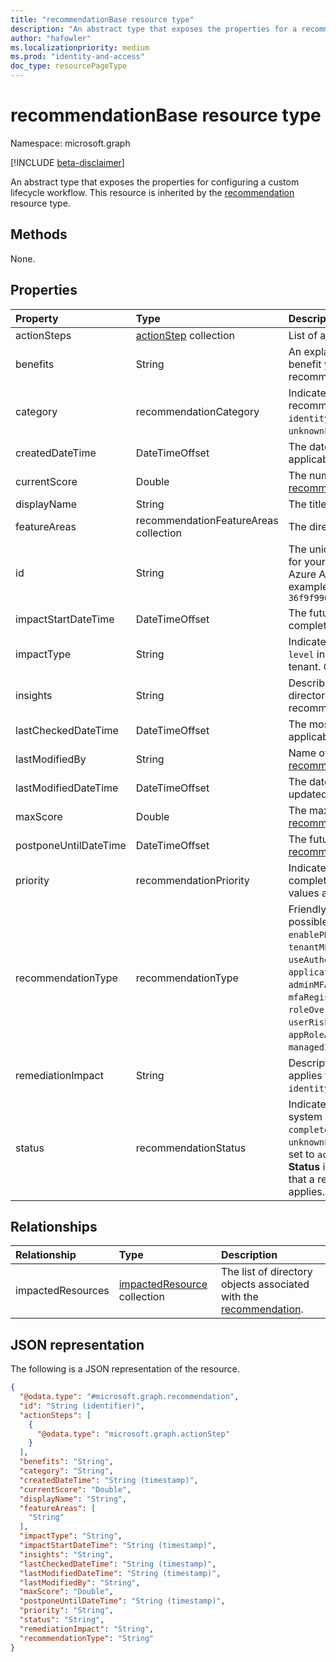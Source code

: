 ```yaml
---
title: "recommendationBase resource type"
description: "An abstract type that exposes the properties for a recommendation. "
author: "hafowler"
ms.localizationpriority: medium
ms.prod: "identity-and-access"
doc_type: resourcePageType
---
```


# recommendationBase resource type

Namespace: microsoft.graph

[!INCLUDE [beta-disclaimer](../../includes/beta-disclaimer.md)]

An abstract type that exposes the properties for configuring a custom lifecycle workflow. This resource is inherited by the [recommendation](../resources/recommendation.md) resource type.

## Methods
None.

## Properties
|Property|Type|Description|
|:---|:---|:---|
|actionSteps|[actionStep](../resources/actionstep.md) collection|List of actions to take to complete a [recommendation](../resources/recommendation.md).|
|benefits|String|An explanation of why [completing the recommendation](../api/recommendation-complete.md) will benefit you. Corresponds to the *Value* section of a recommendation shown in the Azure AD portal.|
|category|recommendationCategory|Indicates the category of intelligent guidance that the recommendation falls under. The possible values are: `identityBestPractice`, `identitySecureScore`, `unknownFutureValue`. |
|createdDateTime|DateTimeOffset|The date and time when the [recommendation](../resources/recommendation.md) was detected as applicable to your directory.|
|currentScore|Double|The number of points the tenant has attained. Only applies to [recommendations](../resources/recommendation.md) with **category** set to `identitySecureScore`.|
|displayName|String|The title of the [recommendation](../resources/recommendation.md).|
|featureAreas|recommendationFeatureAreas collection|The directory feature that the [recommendation](../resources/recommendation.md) is related to. |
|id|String|The unique identifier for the [recommendation](../resources/recommendation.md) object generated for your tenant. This is a concatenation of your tenant ID and an Azure AD-assigned nickname for the recommendation. For example, `7918d4b5-0442-4a97-be2d-36f9f9962ece_Microsoft.Identity.IAM.Insights.ThirdPartyApps`|
|impactStartDateTime|DateTimeOffset|The future date and time when a [recommendation](../resources/recommendation.md) should be completed.|
|impactType|String|	Indicates the scope of impact of a recommendation. `Tenant level` indicates that the recommendation impacts the whole tenant. Other possible values include `users`, `applications`.|
|insights|String|Describes why a recommendation uniquely applies to your directory. Corresponds to the *Description* section of a recommendation shown in the Azure AD portal.|
|lastCheckedDateTime|DateTimeOffset|The most recent date and time a [recommendation](../resources/recommendation.md) was deemed applicable to your directory.|
|lastModifiedBy|String|Name of the user who last updated the **status** of the [recommendation](../resources/recommendation.md).|
|lastModifiedDateTime|DateTimeOffset|	The date and time the **status** of a [recommendation](../resources/recommendation.md) was last updated.|
|maxScore|Double|The maximum number of points attainable. Only applies to [recommendations](../resources/recommendation.md) with **category** set to `identitySecureScore`.|
|postponeUntilDateTime|DateTimeOffset|The future date and time when the **status** of a postponed [recommendation](../resources/recommendation.md) will be `active` again.|
|priority|recommendationPriority|Indicates the time sensitivity for a [recommendation](../resources/recommendation.md) to be completed. Microsoft auto assigns this value. The possible values are: `low`, `medium`, `high`. |
|recommendationType|recommendationType|Friendly shortname to identify the [recommendation](../resources/recommendation.md). The possible values are: `adfsAppsMigration`, `enableDesktopSSO`, `enablePHS`, `enableProvisioning`, `switchFromPerUserMFA`, `tenantMFA`, `thirdPartyApps`, `turnOffPerUserMFA`, `useAuthenticatorApp`, `useMyApps`, `staleApps`, `staleAppCreds`, `applicationCredentialExpiry`, `servicePrincipalKeyExpiry`, `adminMFAV2`, `blockLegacyAuthentication`, `integratedApps`, `mfaRegistrationV2`, `pwagePolicyNew`, `passwordHashSync`, `oneAdmin`, `roleOverlap`, `selfServicePasswordReset`, `signinRiskPolicy`, `userRiskPolicy`, `verifyAppPublisher`, `privateLinkForAAD`, `appRoleAssignmentsGroups`, `appRoleAssignmentsUsers`, `managedIdentity`, `overprivilegedApps`, `unknownFutureValue`. |
|remediationImpact|String|Description of the impact on users of the remediation. Only applies to [recommendations](../resources/recommendation.md) with **category** set to `identitySecureScore`.|
|status|recommendationStatus|	Indicates the status of the [recommendation](../resources/recommendation.md) based on user or system action. The possible values are: `active`, `completedBySystem`, `completedByUser`, `dismissed`, `postponed`, `unknownFutureValue`. By default, a recommendation's **status** is set to `active` when the recommendation is first generated. **Status** is set to `completedBySystem` when our service detects that a recommendation which was previously active no longer applies. |

## Relationships
|Relationship|Type|Description|
|:---|:---|:---|
|impactedResources|[impactedResource](../resources/impactedresource.md) collection|The list of directory objects associated with the [recommendation](../resources/recommendation.md). |

## JSON representation
The following is a JSON representation of the resource.
<!-- {
  "blockType": "resource",
  "keyProperty": "id",
  "@odata.type": "microsoft.graph.recommendation",
  "openType": false
}
-->
``` json
{
  "@odata.type": "#microsoft.graph.recommendation",
  "id": "String (identifier)",
  "actionSteps": [
    {
      "@odata.type": "microsoft.graph.actionStep"
    }
  ],
  "benefits": "String",
  "category": "String",
  "createdDateTime": "String (timestamp)",
  "currentScore": "Double",
  "displayName": "String",
  "featureAreas": [
    "String"
  ],
  "impactType": "String",
  "impactStartDateTime": "String (timestamp)",
  "insights": "String",
  "lastCheckedDateTime": "String (timestamp)",
  "lastModifiedDateTime": "String (timestamp)",
  "lastModifiedBy": "String",
  "maxScore": "Double",
  "postponeUntilDateTime": "String (timestamp)",
  "priority": "String",
  "status": "String",
  "remediationImpact": "String",
  "recommendationType": "String"
}
```

